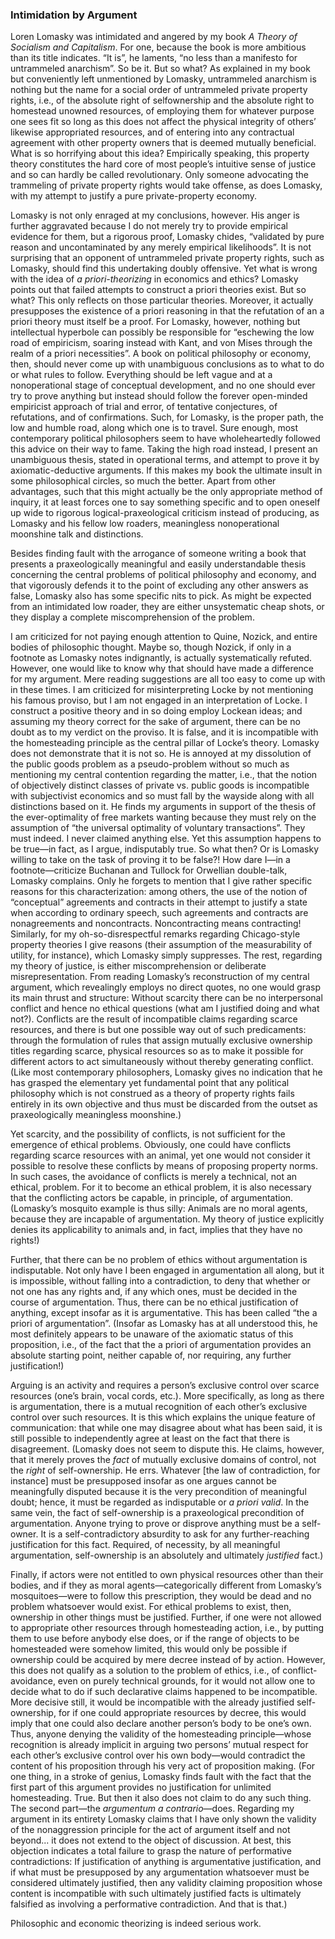 ### Intimidation by Argument 

[^0]: Reply to Loren Lomasky, “The Argument From Mere Argument”, *Liberty* (September 1989).

Loren Lomasky was intimidated and angered by my book *A Theory of Socialism and Capitalism*. For one, because the book is more ambitious than its title indicates. “It is”, he laments, “no less than a manifesto for untrammeled anarchism”. So be it. But so what? As explained in my book but conveniently left unmentioned by Lomasky, untrammeled anarchism is nothing but the name for a social order of untrammeled private property rights, i.e., of the absolute right of selfownership and the absolute right to homestead unowned resources, of employing them for whatever purpose one sees fit so long as this does not affect the physical integrity of others’ likewise appropriated resources, and of entering into any contractual agreement with other property owners that is deemed mutually beneficial. What is so horrifying about this idea? Empirically speaking, this property theory constitutes the hard core of most people’s intuitive sense of justice and so can hardly be called revolutionary. Only someone advocating the trammeling of private property rights would take offense, as does Lomasky, with my attempt to justify a pure private-property economy.

Lomasky is not only enraged at my conclusions, however. His anger is further aggravated because I do not merely try to provide empirical evidence for them, but a rigorous proof, Lomasky chides, “validated by pure reason and uncontaminated by any merely empirical likelihoods”. It is not surprising that an opponent of untrammeled private property rights, such as Lomasky, should find this undertaking doubly offensive. Yet what is wrong with the idea of *a priori-theorizing* in economics and ethics? Lomasky points out that failed attempts to construct a priori theories exist. But so what? This only reflects on those particular theories. Moreover, it actually presupposes the existence of a priori reasoning in that the refutation of an a priori theory must itself be a proof. For Lomasky, however, nothing but intellectual hyperbole can possibly be responsible for “eschewing the low road of empiricism, soaring instead with Kant, and von Mises through the realm of a priori necessities”. A book on political philosophy or economy, then, should never come up with unambiguous conclusions as to what to do or what rules to follow. Everything should be left vague and at a nonoperational stage of conceptual development, and no one should ever try to prove anything but instead should follow the forever open-minded empiricist approach of trial and error, of tentative conjectures, of refutations, and of confirmations. Such, for Lomasky, is the proper path, the low and humble road, along which one is to travel. Sure enough, most contemporary political philosophers seem to have wholeheartedly followed this advice on their way to fame. Taking the high road instead, I present an unambiguous thesis, stated in operational terms, and attempt to prove it by axiomatic-deductive arguments. If this makes my book the ultimate insult in some philosophical circles, so much the better. Apart from other advantages, such that this might actually be the only appropriate method of inquiry, it at least forces one to say something specific and to open oneself up wide to rigorous logical-praxeological criticism instead of producing, as Lomasky and his fellow low roaders, meaningless nonoperational moonshine talk and distinctions.

Besides finding fault with the arrogance of someone writing a book that presents a praxeologically meaningful and easily understandable thesis concerning the central problems of political philosophy and economy, and that vigorously defends it to the point of excluding any other answers as false, Lomasky also has some specific nits to pick. As might be expected from an intimidated low roader, they are either unsystematic cheap shots, or they display a complete miscomprehension of the problem.

I am criticized for not paying enough attention to Quine, Nozick, and entire bodies of philosophic thought. Maybe so, though Nozick, if only in a footnote as Lomasky notes indignantly, is actually systematically refuted. However, one would like to know why that should have made a difference for my argument. Mere reading suggestions are all too easy to come up with in these times. I am criticized for misinterpreting Locke by not mentioning his famous proviso, but I am not engaged in an interpretation of Locke. I construct a positive theory and in so doing employ Lockean ideas; and assuming my theory correct for the sake of argument, there can be no doubt as to my verdict on the proviso. It is false, and it is incompatible with the homesteading principle as the central pillar of Locke’s theory. Lomasky does not demonstrate that it is not so. He is annoyed at my dissolution of the public goods problem as a pseudo-problem without so much as mentioning my central contention regarding the matter, i.e., that the notion of objectively distinct classes of private vs. public goods is incompatible with subjectivist economics and so must fall by the wayside along with all distinctions based on it. He finds my arguments in support of the thesis of the ever-optimality of free markets wanting because they must rely on the assumption of “the universal optimality of voluntary transactions”. They must indeed. I never claimed anything else. Yet this assumption happens to be true—in fact, as I argue, indisputably true. So what then? Or is Lomasky willing to take on the task of proving it to be false?! How dare I—in a footnote—criticize Buchanan and Tullock for Orwellian double-talk, Lomasky complains. Only he forgets to mention that I give rather specific reasons for this characterization: among others, the use of the notion of “conceptual” agreements and contracts in their attempt to justify a state when according to ordinary speech, such agreements and contracts are nonagreements and noncontracts. Noncontracting means contracting! Similarly, for my oh-so-disrespectful remarks regarding Chicago-style property theories I give reasons (their assumption of the measurability of utility, for instance), which Lomasky simply suppresses. The rest, regarding my theory of justice, is either miscomprehension or deliberate misrepresentation. From reading Lomasky’s reconstruction of my central argument, which revealingly employs no direct quotes, no one would grasp its main thrust and structure: Without scarcity there can be no interpersonal conflict and hence no ethical questions (what am I justified doing and what not?). Conflicts are the result of incompatible claims regarding scarce resources, and there is but one possible way out of such predicaments: through the formulation of rules that assign mutually exclusive ownership titles regarding scarce, physical resources so as to make it possible for different actors to act simultaneously without thereby generating conflict. (Like most contemporary philosophers, Lomasky gives no indication that he has grasped the elementary yet fundamental point that any political philosophy which is not construed as a theory of property rights fails entirely in its own objective and thus must be discarded from the outset as praxeologically meaningless moonshine.)

Yet scarcity, and the possibility of conflicts, is not sufficient for the emergence of ethical problems. Obviously, one could have conflicts regarding scarce resources with an animal, yet one would not consider it possible to resolve these conflicts by means of proposing property norms. In such cases, the avoidance of conflicts is merely a technical, not an ethical, problem. For it to become an ethical problem, it is also necessary that the conflicting actors be capable, in principle, of argumentation. (Lomasky’s mosquito example is thus silly: Animals are no moral agents, because they are incapable of argumentation. My theory of justice explicitly denies its applicability to animals and, in fact, implies that they have no rights!)

Further, that there can be no problem of ethics without argumentation is indisputable. Not only have I been engaged in argumentation all along, but it is impossible, without falling into a contradiction, to deny that whether or not one has any rights and, if any which ones, must be decided in the course of argumentation. Thus, there can be no ethical justification of anything, except insofar as it is argumentative. This has been called “the a priori of argumentation”. (Insofar as Lomasky has at all understood this, he most definitely appears to be unaware of the axiomatic status of this proposition, i.e., of the fact that the a priori of argumentation provides an absolute starting point, neither capable of, nor requiring, any further justification!)

Arguing is an activity and requires a person’s exclusive control over scarce resources (one’s brain, vocal cords, etc.). More specifically, as long as there is argumentation, there is a mutual recognition of each other’s exclusive control over such resources. It is this which explains the unique feature of communication: that while one may disagree about what has been said, it is still possible to independently agree at least on the fact that there is disagreement. (Lomasky does not seem to dispute this. He claims, however, that it merely proves the *fact* of mutually exclusive domains of control, not the *right* of self-ownership. He errs. Whatever [the law of contradiction, for instance] must be presupposed insofar as one argues cannot be meaningfully disputed because it is the very precondition of meaningful doubt; hence, it must be regarded as indisputable or *a priori valid*. In the same vein, the fact of self-ownership is a praxeological precondition of argumentation. Anyone trying to prove or disprove anything must be a self-owner. It is a self-contradictory absurdity to ask for any further-reaching justification for this fact. Required, of necessity, by all meaningful argumentation, self-ownership is an absolutely and ultimately *justified* fact.)

Finally, if actors were not entitled to own physical resources other than their bodies, and if they as moral agents—categorically different from Lomasky’s mosquitoes—were to follow this prescription, they would be dead and no problem whatsoever would exist. For ethical problems to exist, then, ownership in other things must be justified. Further, if one were not allowed to appropriate other resources through homesteading action, i.e., by putting them to use before anybody else does, or if the range of objects to be homesteaded were somehow limited, this would only be possible if ownership could be acquired by mere decree instead of by action. However, this does not qualify as a solution to the problem of ethics, i.e., of conflict-avoidance, even on purely technical grounds, for it would not allow one to decide what to do if such declarative claims happened to be incompatible. More decisive still, it would be incompatible with the already justified self-ownership, for if one could appropriate resources by decree, this would imply that one could also declare another person’s body to be one’s own. Thus, anyone denying the validity of the homesteading principle—whose recognition is already implicit in arguing two persons’ mutual respect for each other’s exclusive control over his own body—would contradict the content of his proposition through his very act of proposition making. (For one thing, in a stroke of genius, Lomasky finds fault with the fact that the first part of this argument provides no justification for unlimited homesteading. True. But then it also does not claim to do any such thing. The second part—the *argumentum a contrario*—does. Regarding my argument in its entirety Lomasky claims that I have only shown the validity of the nonaggression principle for the act of argument itself and not beyond... it does not extend to the object of discussion. At best, this objection indicates a total failure to grasp the nature of performative contradictions: If justification of anything is argumentative justification, and if what must be presupposed by any argumentation whatsoever must be considered ultimately justified, then any validity claiming proposition whose content is incompatible with such ultimately justified facts is ultimately falsified as involving a performative contradiction. And that is that.)

Philosophic and economic theorizing is indeed serious work.
